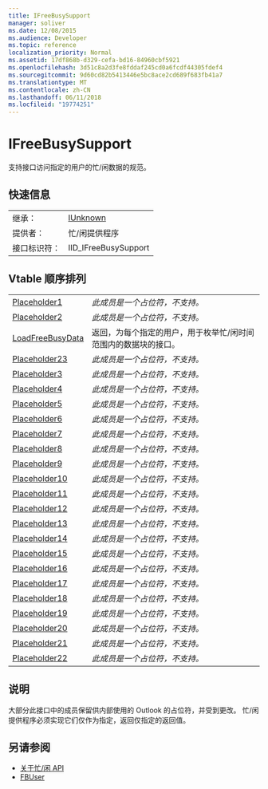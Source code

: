 ```yaml
---
title: IFreeBusySupport
manager: soliver
ms.date: 12/08/2015
ms.audience: Developer
ms.topic: reference
localization_priority: Normal
ms.assetid: 17df868b-d329-cefa-bd16-84960cbf5921
ms.openlocfilehash: 3d51c8a2d3fe8fddaf245cd0a6fcdf44305fdef4
ms.sourcegitcommit: 9d60cd82b5413446e5bc8ace2cd689f683fb41a7
ms.translationtype: MT
ms.contentlocale: zh-CN
ms.lasthandoff: 06/11/2018
ms.locfileid: "19774251"
---
```

# <a name="ifreebusysupport"></a>IFreeBusySupport

支持接口访问指定的用户的忙/闲数据的规范。 
  
## <a name="quick-info"></a>快速信息

|||
|:-----|:-----|
|继承：  <br/> |[IUnknown](http://msdn.microsoft.com/library/33f1d79a-33fc-4ce5-a372-e08bda378332%28Office.15%29.aspx) <br/> |
|提供者：  <br/> |忙/闲提供程序  <br/> |
|接口标识符：  <br/> |IID_IFreeBusySupport  <br/> |
   
## <a name="vtable-order"></a>Vtable 顺序排列

|||
|:-----|:-----|
|[Placeholder1](ifreebusysupport-placeholder1.md) <br/> | *此成员是一个占位符，不支持。*  <br/> |
|[Placeholder2](ifreebusysupport-placeholder2.md) <br/> | *此成员是一个占位符，不支持。*  <br/> |
|[LoadFreeBusyData](ifreebusysupport-loadfreebusydata.md) <br/> |返回，为每个指定的用户，用于枚举忙/闲时间范围内的数据块的接口。  <br/> |
|[Placeholder23](ifreebusysupport-placeholder23.md) <br/> | *此成员是一个占位符，不支持。*  <br/> |
|[Placeholder3](ifreebusysupport-placeholder3.md) <br/> | *此成员是一个占位符，不支持。*  <br/> |
|[Placeholder4](ifreebusysupport-placeholder4.md) <br/> | *此成员是一个占位符，不支持。*  <br/> |
|[Placeholder5](ifreebusysupport-placeholder5.md) <br/> | *此成员是一个占位符，不支持。*  <br/> |
|[Placeholder6](ifreebusysupport-placeholder6.md) <br/> | *此成员是一个占位符，不支持。*  <br/> |
|[Placeholder7](ifreebusysupport-placeholder7.md) <br/> | *此成员是一个占位符，不支持。*  <br/> |
|[Placeholder8](ifreebusysupport-placeholder8.md) <br/> | *此成员是一个占位符，不支持。*  <br/> |
|[Placeholder9](ifreebusysupport-placeholder9.md) <br/> | *此成员是一个占位符，不支持。*  <br/> |
|[Placeholder10](ifreebusysupport-placeholder10.md) <br/> | *此成员是一个占位符，不支持。*  <br/> |
|[Placeholder11](ifreebusysupport-placeholder11.md) <br/> | *此成员是一个占位符，不支持。*  <br/> |
|[Placeholder12](ifreebusysupport-placeholder12.md) <br/> | *此成员是一个占位符，不支持。*  <br/> |
|[Placeholder13](ifreebusysupport-placeholder13.md) <br/> | *此成员是一个占位符，不支持。*  <br/> |
|[Placeholder14](ifreebusysupport-placeholder14.md) <br/> | *此成员是一个占位符，不支持。*  <br/> |
|[Placeholder15](ifreebusysupport-placeholder15.md) <br/> | *此成员是一个占位符，不支持。*  <br/> |
|[Placeholder16](ifreebusysupport-placeholder16.md) <br/> | *此成员是一个占位符，不支持。*  <br/> |
|[Placeholder17](ifreebusysupport-placeholder17.md) <br/> | *此成员是一个占位符，不支持。*  <br/> |
|[Placeholder18](ifreebusysupport-placeholder18.md) <br/> | *此成员是一个占位符，不支持。*  <br/> |
|[Placeholder19](ifreebusysupport-placeholder19.md) <br/> | *此成员是一个占位符，不支持。*  <br/> |
|[Placeholder20](ifreebusysupport-placeholder20.md) <br/> | *此成员是一个占位符，不支持。*  <br/> |
|[Placeholder21](ifreebusysupport-placeholder21.md) <br/> | *此成员是一个占位符，不支持。*  <br/> |
|[Placeholder22](ifreebusysupport-placeholder22.md) <br/> | *此成员是一个占位符，不支持。*  <br/> |
   
## <a name="remarks"></a>说明

大部分此接口中的成员保留供内部使用的 Outlook 的占位符，并受到更改。 忙/闲提供程序必须实现它们仅作为指定，返回仅指定的返回值。
  
## <a name="see-also"></a>另请参阅

- [关于忙/闲 API](about-the-free-busy-api.md)
- [FBUser](fbuser.md)

